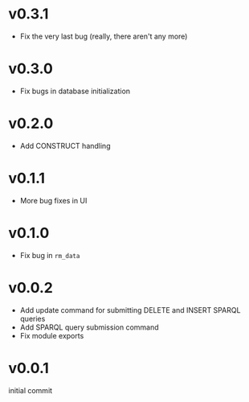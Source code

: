 v0.3.1
======

 * Fix the very last bug (really, there aren't any more)

v0.3.0
======

 * Fix bugs in database initialization

v0.2.0
======

 * Add CONSTRUCT handling 

v0.1.1
======

 * More bug fixes in UI

v0.1.0
======

 * Fix bug in `rm_data`

v0.0.2
======

 * Add update command for submitting DELETE and INSERT SPARQL queries
 * Add SPARQL query submission command
 * Fix module exports

v0.0.1
======

initial commit
